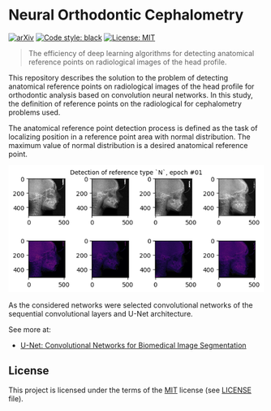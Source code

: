 # Neural Orthodontic Cephalometry

[![arXiv](https://img.shields.io/badge/arXiv-2005.12110-b31b1b.svg)](https://arxiv.org/abs/2005.12110)
[![Code style: black](https://img.shields.io/badge/code%20style-black-000000.svg)](https://github.com/psf/black)
[![License: MIT](https://img.shields.io/badge/License-MIT-green.svg)](https://opensource.org/licenses/MIT)

> The efficiency of deep learning algorithms for detecting anatomical reference points on radiological images of the head profile.

This repository describes the solution to the problem of detecting anatomical reference points on radiological images of the head profile for orthodontic analysis based on convolution neural networks. In this study, the definition of reference points on the radiological for cephalometry problems used.

The anatomical reference point detection process is defined as the task of localizing position in a reference point area with normal distribution. The maximum value of normal distribution is a desired anatomical reference point.

![Training process animation](<https://github.com/zsxoff/neural-orthodontic-cephalometry/blob/master/assets/anim_train_0.gif>)

As the considered networks were selected convolutional networks of the sequential convolutional layers and U-Net architecture.

See more at:

* [U-Net: Convolutional Networks for Biomedical Image Segmentation](https://arxiv.org/abs/1505.04597)

## License

This project is licensed under the terms of the [MIT](https://opensource.org/licenses/MIT) license (see [LICENSE](<https://github.com/zsxoff/neural-orthodontic-cephalometry/blob/master/LICENSE>) file).

